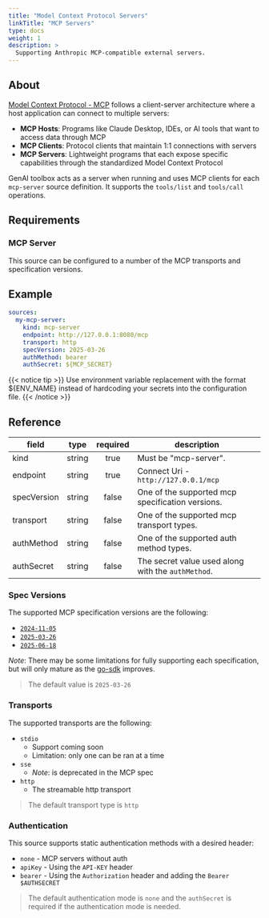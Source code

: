 ```yaml
---
title: "Model Context Protocol Servers"
linkTitle: "MCP Servers"
type: docs
weight: 1
description: >
  Supporting Anthropic MCP-compatible external servers.
---
```


## About

[Model Context Protocol - MCP][mcp-spec] follows a client-server architecture where a host application can connect to multiple servers:

- **MCP Hosts**: Programs like Claude Desktop, IDEs, or AI tools that want to access data through MCP
- **MCP Clients**: Protocol clients that maintain 1:1 connections with servers
- **MCP Servers**: Lightweight programs that each expose specific capabilities through the standardized Model Context Protocol

GenAI toolbox acts as a server when running and uses MCP clients for each `mcp-server` source definition. It supports the `tools/list` and `tools/call` operations.

[mcp-spec]: https://modelcontextprotocol.io/introduction

## Requirements

### MCP Server

This source can be configured to a number of the MCP transports and specification versions.

## Example

```yaml
sources:
  my-mcp-server:
    kind: mcp-server
    endpoint: http://127.0.0.1:8080/mcp
    transport: http
    specVersion: 2025-03-26
    authMethod: bearer
    authSecret: ${MCP_SECRET}
```

{{< notice tip >}}
Use environment variable replacement with the format ${ENV_NAME}
instead of hardcoding your secrets into the configuration file.
{{< /notice >}}

## Reference

| **field**   | **type** | **required** | **description**                                    |
| ----------- | :------: | :----------: | -------------------------------------------------- |
| kind        |  string  |     true     | Must be "mcp-server".                              |
| endpoint    |  string  |     true     | Connect Uri - `http://127.0.0.1/mcp`               |
| specVersion |  string  |    false     | One of the supported mcp specification versions.   |
| transport   |  string  |    false     | One of the supported mcp transport types.          |
| authMethod  |  string  |    false     | One of the supported auth method types.            |
| authSecret  |  string  |    false     | The secret value used along with the `authMethod`. |

### Spec Versions

The supported MCP specification versions are the following:

- [`2024-11-05`][nov_2024]
- [`2025-03-26`][mar_2025]
- [`2025-06-18`][jun_2025]

_Note_: There may be some limitations for fully supporting each specification, but will only mature as the [go-sdk] improves.

> The default value is `2025-03-26`

[nov_2024]: https://modelcontextprotocol.io/specification/2024-11-05/basic/index
[mar_2025]: https://modelcontextprotocol.io/specification/2025-03-26/basic/index
[jun_2025]: https://modelcontextprotocol.io/specification/2025-06-18/basic/index
[go-sdk]: https://github.com/modelcontextprotocol/go-sdk/blob/aebd2449813d66cf742438ea37bdd8662fc10c30/mcp/streamable.go#L618

### Transports

The supported transports are the following:

- `stdio`
  - Support coming soon
  - Limitation: only one can be ran at a time
- `sse`
  - _Note_: is deprecated in the MCP spec
- `http`
  - The streamable http transport

> The default transport type is `http`

### Authentication

This source supports static authentication methods with a desired header:

- `none` - MCP servers without auth
- `apiKey` - Using the `API-KEY` header
- `bearer` - Using the `Authorization` header and adding the `Bearer $AUTHSECRET`

> The default authentication mode is `none` and the `authSecret` is required if the authentication mode is needed.
